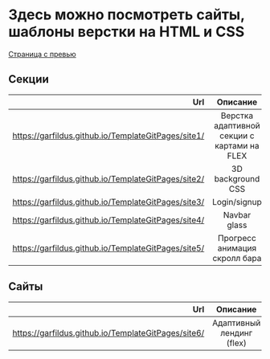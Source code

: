 Здесь можно посмотреть сайты, шаблоны верстки на HTML и CSS
===============================
[Страница с превью](https://garfildus.github.io/TemplateGitPages/)


Секции
----------
| Url | Описание |
|-------------:|:--------:|
|https://garfildus.github.io/TemplateGitPages/site1/ |Верстка адаптивной секции с картами на FLEX |
|https://garfildus.github.io/TemplateGitPages/site2/ |3D background CSS |
|https://garfildus.github.io/TemplateGitPages/site3/ |Login/signup |
|https://garfildus.github.io/TemplateGitPages/site4/ |Navbar glass |
|https://garfildus.github.io/TemplateGitPages/site5/ |Прогресс анимация скролл бара |

Сайты
--------
| Url | Описание |
|-------------:|:--------:|
|https://garfildus.github.io/TemplateGitPages/site6/ |Адаптивный лендинг (flex) |
